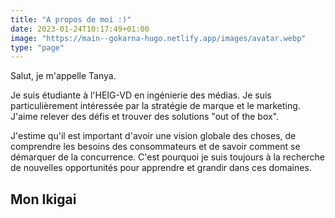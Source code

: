 ```yaml
---
title: "A propos de moi :)"
date: 2023-01-24T10:17:49+01:00
image: "https://main--gokarna-hugo.netlify.app/images/avatar.webp"
type: "page"
---
```

Salut, je m'appelle Tanya.

Je suis étudiante à l'HEIG-VD en ingénierie des médias. Je suis particulièrement intéressée par la stratégie de marque et le marketing. J'aime relever des défis et trouver des solutions "out of the box".

J'estime qu'il est important d'avoir une vision globale des choses, de comprendre les besoins des consommateurs et de savoir comment se démarquer de la concurrence. C'est pourquoi je suis toujours à la recherche de nouvelles opportunités pour apprendre et grandir dans ces domaines.

## Mon Ikigai
